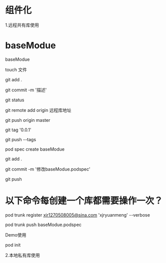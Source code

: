 # 组件化

1.远程共有库使用

# baseModue
baseModue

touch 文件

git add .

git commit -m '描述'

git status

git remote add origin  远程库地址

git push origin master

git tag '0.0.1'

git push --tags

pod spec create baseModue 

git add .

git commit -m '修改baseModue.podspec'

git push

# 以下命令每创建一个库都需要操作一次？
pod trunk register xjr1270508005@sina.com  'xjryuanmeng' --verbose 

pod trunk push baseModue.podspec


Demo使用

pod init


2.本地私有库使用

